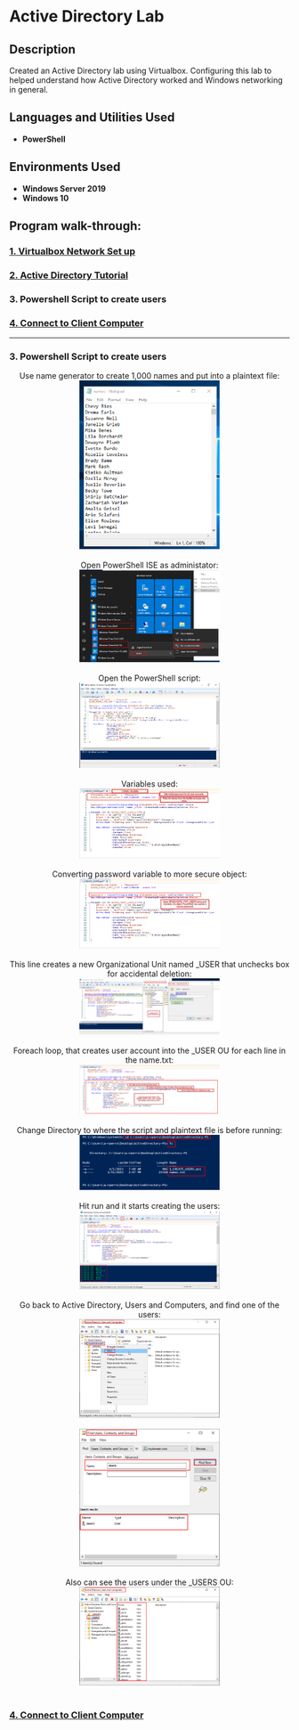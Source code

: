 <h1>Active Directory Lab</h1>

<h2>Description</h2> Created an Active Directory lab using Virtualbox. Configuring this lab to helped understand how Active Directory worked and Windows networking in general. <br />

<h2>Languages and Utilities Used</h2>

- <b>PowerShell</b>

<h2>Environments Used </h2>

- <b>Windows Server 2019</b>
- <b>Windows 10</b>

<h2>Program walk-through:</h2>

<h3><a href="https://github.com/shaolin-diamonds/ActiveDirectoryLab/blob/main/VM.md" target="_blank">1. Virtualbox Network Set up</a></h3>
<h3><a href="https://github.com/shaolin-diamonds/ActiveDirectoryLab/blob/main/ADLab.md" target="_blank">2. Active Directory Tutorial</a></h3>
<h3>3. Powershell Script to create users</h3>
<h3><a href="https://github.com/shaolin-diamonds/ActiveDirectoryLab/blob/main/ClientConnect.md" target="_blank">4. Connect to Client Computer</a></h3>

<hr>

<h3>3. Powershell Script to create users</h3>

<p align="center">
Use name generator to create 1,000 names and put into a plaintext file:<br/> 
<img src="https://github.com/shaolin-diamonds/ActiveDirectoryLab/blob/f215b8276f1ec80e47fa0170f64e2c09ad5803d4/ActiveDirectory/034_PowerShell%20names.png" height="50%" width="50%" alt="Active Directory Steps"/>  
<br /> 
<br /> 
Open PowerShell ISE as administator: <br/> 
<img src="https://github.com/shaolin-diamonds/ActiveDirectoryLab/blob/f215b8276f1ec80e47fa0170f64e2c09ad5803d4/ActiveDirectory/035_PowerShell%20ISE.png" height="50%" width="50%" alt="Active Directory Steps"/> 
<br /> 
<br /> 
Open the PowerShell script: <br/> 
<img src="https://github.com/shaolin-diamonds/ActiveDirectoryLab/blob/f215b8276f1ec80e47fa0170f64e2c09ad5803d4/ActiveDirectory/036_PowerShell%20script.png" height="50%" width="50%" alt="Active Directory Steps"/> 
<br /> 
<br /> 
Variables used: <br/> 
<img src="https://github.com/shaolin-diamonds/ActiveDirectoryLab/blob/f215b8276f1ec80e47fa0170f64e2c09ad5803d4/ActiveDirectory/037_PowerShell%20script.png" height="50%" width="50%" alt="Active Directory Steps"/> 
<br /> 
<br /> 
Converting password variable to more secure object:<br/> 
<img src="https://github.com/shaolin-diamonds/ActiveDirectoryLab/blob/f215b8276f1ec80e47fa0170f64e2c09ad5803d4/ActiveDirectory/038_PowerShell%20script.png" height="50%" width="50%" alt="Active Directory Steps"/> 
<br /> 
<br />
This line creates a new Organizational Unit named _USER that unchecks box for accidental deletion:<br/> 
<img src="https://github.com/shaolin-diamonds/ActiveDirectoryLab/blob/f215b8276f1ec80e47fa0170f64e2c09ad5803d4/ActiveDirectory/039_PowerShell%20script.png" height="50%" width="50%" alt="Active Directory Steps"/> 
<br /> 
<br />
Foreach loop, that creates user account into the _USER OU for each line in the name.txt:<br/> 
<img src="https://github.com/shaolin-diamonds/ActiveDirectoryLab/blob/f215b8276f1ec80e47fa0170f64e2c09ad5803d4/ActiveDirectory/040_PowerShell%20script.png" height="50%" width="50%" alt="Active Directory Steps"/> 
<br /> 
<br />
Change Directory to where the script and plaintext file is before running:<br/> 
<img src="https://github.com/shaolin-diamonds/ActiveDirectoryLab/blob/f215b8276f1ec80e47fa0170f64e2c09ad5803d4/ActiveDirectory/041_PowerShell%20change%20directory.png" height="50%" width="50%" alt="Active Directory Steps"/> 
<br /> 
<br />
Hit run and it starts creating the users: <br/>
<img src="https://github.com/shaolin-diamonds/ActiveDirectoryLab/blob/f215b8276f1ec80e47fa0170f64e2c09ad5803d4/ActiveDirectory/042_PowerShell%20run.png" height="50%" width="50%" alt="Active Directory Steps"/> 
<br /> 
<br />
Go back to Active Directory, Users and Computers, and find one of the users: <br/>
<img src="https://github.com/shaolin-diamonds/ActiveDirectoryLab/blob/f215b8276f1ec80e47fa0170f64e2c09ad5803d4/ActiveDirectory/043_AD%20run.png" height="50%" width="50%" alt="Active Directory Steps"/> 
<br /> 
<br />
<img src="https://github.com/shaolin-diamonds/ActiveDirectoryLab/blob/f215b8276f1ec80e47fa0170f64e2c09ad5803d4/ActiveDirectory/044_AD%20find.png" height="50%" width="50%" alt="Active Directory Steps"/> 
<br /> 
<br />
Also can see the users under the _USERS OU: <br/>
<img src="https://github.com/shaolin-diamonds/ActiveDirectoryLab/blob/f215b8276f1ec80e47fa0170f64e2c09ad5803d4/ActiveDirectory/045_AD%20users.png" height="50%" width="50%" alt="Active Directory Steps"/> 
<br /> 
<br />
<h3><a href="https://github.com/shaolin-diamonds/ActiveDirectoryLab/blob/main/ClientConnect.md" target="_blank">4. Connect to Client Computer</a></h3>
</p>

<!--
 ```diff
- text in red
+ text in green
! text in orange
# text in gray
@@ text in purple (and bold)@@
```
--!>
